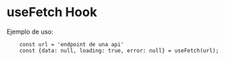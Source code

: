 # useFetch Hook


Ejemplo de uso:
```
    const url = 'endpoint de una api'
    const {data: null, loading: true, error: null} = useFetch(url);
```